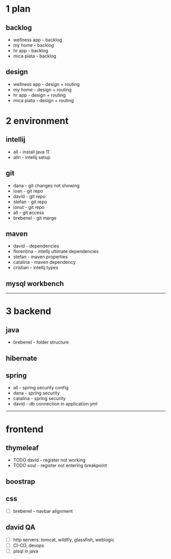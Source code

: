 # 1 plan

## backlog
- wellness app - backlog
- my home - backlog
- hr app - backlog
- mica piata - backlog

## design
- wellness app - design + routing
- my home - design + routing
- hr app - design + routing
- mica piata - design + routing

# 2 environment

## intellij
- all - install java 11
- alin - intellij setup

## git
- dana - git changes not showing
- ioan - git repo
- david - git repo
- stefan - git repo
- ionut - git repo
- all - git access
- brebenel - git merge

## maven
- david - dependencies
- florentina - intellij ultimate dependencies
- stefan - maven properties
- catalina - maven dependency
- cristian - intellij types

## mysql workbench

---

# 3 backend

## java
- brebenel - folder structure

## hibernate

## spring
- all - spring security config
- dana - spring security
- catalina - spring security
- david - db connection in application.yml

---

# frontend

## thymeleaf
- TODO david - register not working
- TODO soul - register not entering breakpoint

## boostrap

## css
- [ ] brebenel - navbar alignment

## david QA
- [ ] http servers: tomcat, wildfly, glassfish, weblogic
- [ ] CI-CD, devops
- [ ] plsql in java
